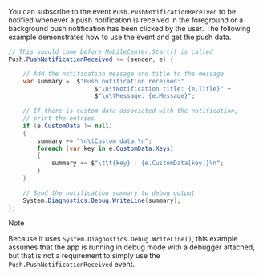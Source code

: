 You can subscribe to the event `Push.PushNotificationReceived` to be notified whenever a push notification is received in the foreground or a background push notification has been clicked by the user. The following example demonstrates how to use the event and get the push data.

```csharp
// This should come before MobileCenter.Start() is called
Push.PushNotificationReceived += (sender, e) {

    // Add the notification message and title to the message
    var summary =  $"Push notification received:"
                        $"\n\tNotification title: {e.Title}" +
                        $"\n\tMessage: {e.Message}";
                        
    // If there is custom data associated with the notification,
    // print the entries
    if (e.CustomData != null)
    {
        summary += "\n\tCustom data:\n";
        foreach (var key in e.CustomData.Keys)
        {
            summary += $"\t\t{key} : {e.CustomData[key]}\n";
        }
    }
    
    // Send the notification summary to debug output
    System.Diagnostics.Debug.WriteLine(summary);
};
```

>[!NOTE]
>Because it uses `System.Diagnostics.Debug.WriteLine()`, this example assumes that the app is running in debug mode with a debugger attached, but that is not a requirement to simply use the `Push.PushNotificationReceived` event.
